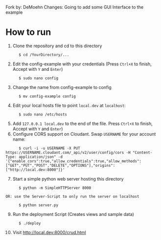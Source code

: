 Fork by: DeMoehn
Changes: Going to add some GUI Interface to the example

How to run
==========

1. Clone the repository and cd to this directory
```
      $ cd /YourDirectory/...
```
2. Edit the config-example with your credentials (Press `Ctrl+X` to finish, Accept with `Y` and `Enter`)
```
      $ sudo nano config
```
3. Change the name from config-example to config
```
      $ mv config-example config
```
4. Edit your local hosts file to point `local.dev` at `localhost`:
```
      $ sudo nano /etc/hosts
```
5. Add `127.0.0.1 local.dev` to the end of the file. Press `Ctrl+X` to finish, Accept with `Y` and `Enter`)
6. Configure CORS support on Cloudant.  Swap `USERNAME` for your account name:
```
      $ curl -i -u USERNAME -X PUT https://USERNAME.cloudant.com/_api/v2/user/config/cors -H "Content-Type: application/json" -d '{"enable_cors":true,"allow_credentials":true,"allow_methods":["GET","PUT","POST","DELETE","OPTIONS"],"origins":["http://local.dev:8000"]}'
```
7. Start a simple python web server hosting this directory
```
      $ python -m SimpleHTTPServer 8000
```
    OR: use the Server-Script to only run the server on localhost
```
      $ python server.py
```
9. Run the deployment Script (Creates views and sample data)
```
      $ ./deploy
```
10. Visit http://local.dev:8000/crud.html
